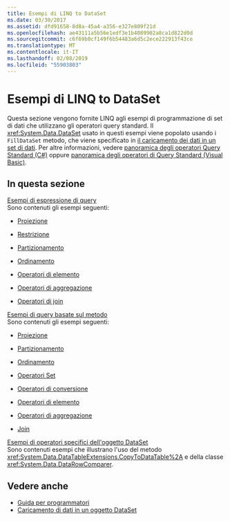 ```yaml
---
title: Esempi di LINQ to DataSet
ms.date: 03/30/2017
ms.assetid: dfd91658-8d8a-45a4-a356-e327e809f21d
ms.openlocfilehash: ae43111a5b56e1edf3e1b4089902a8ca1d822d0d
ms.sourcegitcommit: c6f69b0cf149f6b54483a6d5c2ece222913f43ce
ms.translationtype: MT
ms.contentlocale: it-IT
ms.lasthandoff: 02/08/2019
ms.locfileid: "55903803"
---
```

# <a name="linq-to-dataset-examples"></a>Esempi di LINQ to DataSet
Questa sezione vengono fornite LINQ agli esempi di programmazione di set di dati che utilizzano gli operatori query standard. Il <xref:System.Data.DataSet> usato in questi esempi viene popolato usando i `FillDataSet` metodo, che viene specificato in [il caricamento dei dati in un set di dati](../../../../docs/framework/data/adonet/loading-data-into-a-dataset.md). Per altre informazioni, vedere [panoramica degli operatori Query Standard (C#)](../../../csharp/programming-guide/concepts/linq/standard-query-operators-overview.md) oppure [panoramica degli operatori di Query Standard (Visual Basic)](../../../visual-basic/programming-guide/concepts/linq/standard-query-operators-overview.md).  
  
## <a name="in-this-section"></a>In questa sezione  
 [Esempi di espressione di query](../../../../docs/framework/data/adonet/query-expression-examples-linq-to-dataset.md)  
 Sono contenuti gli esempi seguenti:  
  
-   [Proiezione](../../../../docs/framework/data/adonet/query-expression-syntax-examples-projection-linq-to-dataset.md)  
  
-   [Restrizione](../../../../docs/framework/data/adonet/query-expression-syntax-examples-restriction-linq-to-dataset.md)  
  
-   [Partizionamento](../../../../docs/framework/data/adonet/query-expression-syntax-examples-partitioning.md)  
  
-   [Ordinamento](../../../../docs/framework/data/adonet/query-expression-syntax-examples-ordering-linq-to-dataset.md)  
  
-   [Operatori di elemento](../../../../docs/framework/data/adonet/query-expression-syntax-examples-element-operators.md)  
  
-   [Operatori di aggregazione](../../../../docs/framework/data/adonet/query-expression-syntax-examples-aggregate-operators.md)  
  
-   [Operatori di join](../../../../docs/framework/data/adonet/query-expression-syntax-examples-join-operators.md)  
  
 [Esempi di query basate sul metodo](../../../../docs/framework/data/adonet/method-based-query-examples-linq-to-dataset.md)  
 Sono contenuti gli esempi seguenti:  
  
-   [Proiezione](../../../../docs/framework/data/adonet/method-based-query-syntax-examples-projection.md)  
  
-   [Partizionamento](../../../../docs/framework/data/adonet/method-based-query-syntax-examples-partitioning-linq.md)  
  
-   [Ordinamento](../../../../docs/framework/data/adonet/method-based-query-syntax-examples-ordering-linq-to-dataset.md)  
  
-   [Operatori Set](../../../../docs/framework/data/adonet/method-based-query-syntax-examples-set-operators.md)  
  
-   [Operatori di conversione](../../../../docs/framework/data/adonet/method-based-query-syntax-examples-conversion-operators.md)  
  
-   [Operatori di elemento](../../../../docs/framework/data/adonet/method-based-query-syntax-examples-element-operators.md)  
  
-   [Operatori di aggregazione](../../../../docs/framework/data/adonet/method-based-query-syntax-examples-aggregate-operators.md)  
  
-   [Join](../../../../docs/framework/data/adonet/method-based-query-syntax-examples-join-linq-to-dataset.md)  
  
 [Esempi di operatori specifici dell'oggetto DataSet](../../../../docs/framework/data/adonet/dataset-specific-operator-examples-linq-to-dataset.md)  
 Sono contenuti esempi che illustrano l'uso del metodo <xref:System.Data.DataTableExtensions.CopyToDataTable%2A> e della classe <xref:System.Data.DataRowComparer>.  
  
## <a name="see-also"></a>Vedere anche
- [Guida per programmatori](../../../../docs/framework/data/adonet/programming-guide-linq-to-dataset.md)
- [Caricamento di dati in un oggetto DataSet](../../../../docs/framework/data/adonet/loading-data-into-a-dataset.md)
